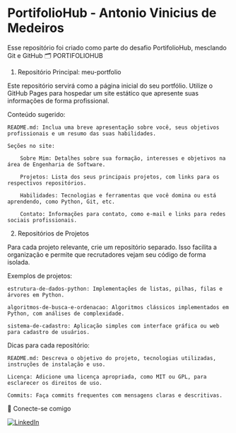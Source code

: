 # PortifolioHub - Antonio Vinicius de Medeiros
Esse repositório foi criado como parte do desafio PortifolioHub, mesclando Git e GitHub
🗂️ PORTIFOLIOHUB
1. Repositório Principal: meu-portfolio

Este repositório servirá como a página inicial do seu portfólio. Utilize o GitHub Pages para hospedar um site estático que apresente suas informações de forma profissional.

Conteúdo sugerido:

    README.md: Inclua uma breve apresentação sobre você, seus objetivos profissionais e um resumo das suas habilidades.

    Seções no site:

        Sobre Mim: Detalhes sobre sua formação, interesses e objetivos na área de Engenharia de Software.

        Projetos: Lista dos seus principais projetos, com links para os respectivos repositórios.

        Habilidades: Tecnologias e ferramentas que você domina ou está aprendendo, como Python, Git, etc.

        Contato: Informações para contato, como e-mail e links para redes sociais profissionais.

2. Repositórios de Projetos

Para cada projeto relevante, crie um repositório separado. Isso facilita a organização e permite que recrutadores vejam seu código de forma isolada.

Exemplos de projetos:

    estrutura-de-dados-python: Implementações de listas, pilhas, filas e árvores em Python.

    algoritmos-de-busca-e-ordenacao: Algoritmos clássicos implementados em Python, com análises de complexidade.

    sistema-de-cadastro: Aplicação simples com interface gráfica ou web para cadastro de usuários.

Dicas para cada repositório:

    README.md: Descreva o objetivo do projeto, tecnologias utilizadas, instruções de instalação e uso.

    Licença: Adicione uma licença apropriada, como MIT ou GPL, para esclarecer os direitos de uso.

    Commits: Faça commits frequentes com mensagens claras e descritivas.
  
🔗 Conecte-se comigo

[![LinkedIn](https://img.shields.io/badge/-LinkedIn-blue?style=flat-square&logo=linkedin)](https://www.linkedin.com/in/ant%C3%B4nio-vin%C3%ADcius-7aa428369/)
